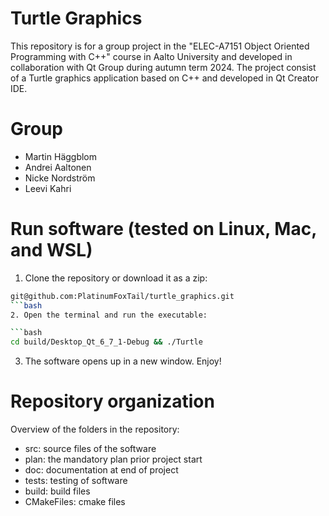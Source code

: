 # Turtle Graphics

This repository is for a group project in the "ELEC-A7151 Object Oriented Programming with C++" course in Aalto University and developed in collaboration with Qt Group during autumn term 2024. The project consist of a Turtle graphics application based on C++ and developed in Qt Creator IDE.

# Group
- Martin Häggblom
- Andrei Aaltonen
- Nicke Nordström
- Leevi Kahri

# Run software (tested on Linux, Mac, and WSL)

1. Clone the repository or download it as a zip:

```bash
git@github.com:PlatinumFoxTail/turtle_graphics.git
```bash
2. Open the terminal and run the executable:

```bash
cd build/Desktop_Qt_6_7_1-Debug && ./Turtle
```

3. The software opens up in a new window. Enjoy!

# Repository organization

Overview of the folders in the repository:

- src: source files of the software
- plan: the mandatory plan prior project start
- doc: documentation at end of project
- tests: testing of software
- build: build files
- CMakeFiles: cmake files
